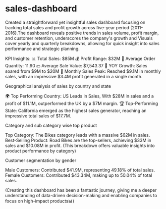 # sales-dashboard
Created a straightforward yet insightful sales dashboard focusing on tracking total sales and profit growth across five-year period (2011-2016).The dashboard reveals positive trends in sales volume, profit margin, and customer retention, underscores the company's growth and Visuals cover yearly and quarterly breakdowns, allowing for quick insight into sales performance and strategic planning.

KPI Insights:
📊 Total Sales: $85M
💰 Profit Range: $32M
🛒 Average Order Quantity: 11.90
💵 Average Sale Value: $7,543.37
🌟 YOY Growth: Sales soared from $9M to $20M
📅 Monthly Sales Peak: Reached $9.1M in monthly sales, with an impressive $3.4M profit generated in a single month.

Geographical analysis of sales by country and state

🌍 Top Performing Country: US Leads in Sales, With $28M in sales and a profit of $11.1M, outperformed the UK by a $7M margin.
🏆 Top-Performing State: California emerged as the highest sales generator, reaching an impressive total sales of $17.7M.

Category and sub category wise top product

Top Category: The Bikes category leads with a massive $62M in sales.
Best-Selling Product: Road Bikes are the top-sellers, achieving $33M in sales and $10.08M in profit.
(This breakdown offers valuable insights into product performance by category)

Customer segmentation by gender

Male Customers: Contributed $41.9M, representing 49.18% of total sales.
Female Customers: Contributed $43.34M, making up to 50.04% of total sales.

(Creating this dashboard has been a fantastic journey, giving me a deeper understanding of data-driven decision-making and enabling companies to focus on high-impact products📊)
